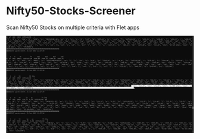 # Nifty50-Stocks-Screener
Scan Nifty50 Stocks on multiple criteria with Flet apps

![image](https://github.com/pydev369/Nifty50-Stocks-Screener/blob/main/WebSocketFeed2023-01-31%2011-3wkH_L0-02-093.jpg)
